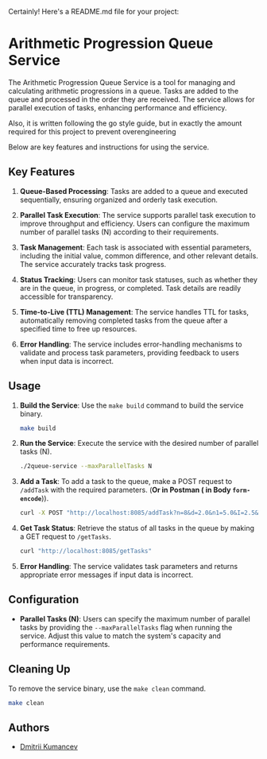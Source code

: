 Certainly! Here's a README.md file for your project:

# Arithmetic Progression Queue Service

The Arithmetic Progression Queue Service is a tool for managing and calculating arithmetic progressions in a queue. Tasks are added to the queue and processed in the order they are received. The service allows for parallel execution of tasks, enhancing performance and efficiency.

Also, it is written following the go style guide, but in exactly the amount required for this project to prevent overengineering 

Below are key features and instructions for using the service.

## Key Features

1. **Queue-Based Processing**: Tasks are added to a queue and executed sequentially, ensuring organized and orderly task execution.

2. **Parallel Task Execution**: The service supports parallel task execution to improve throughput and efficiency. Users can configure the maximum number of parallel tasks (N) according to their requirements.

3. **Task Management**: Each task is associated with essential parameters, including the initial value, common difference, and other relevant details. The service accurately tracks task progress.

4. **Status Tracking**: Users can monitor task statuses, such as whether they are in the queue, in progress, or completed. Task details are readily accessible for transparency.

5. **Time-to-Live (TTL) Management**: The service handles TTL for tasks, automatically removing completed tasks from the queue after a specified time to free up resources.

6. **Error Handling**: The service includes error-handling mechanisms to validate and process task parameters, providing feedback to users when input data is incorrect.

## Usage

1. **Build the Service**: Use the `make build` command to build the service binary.
   ```bash
   make build
   ```

2. **Run the Service**: Execute the service with the desired number of parallel tasks (N).
   ```bash
   ./2queue-service --maxParallelTasks N
   ```

3. **Add a Task**: To add a task to the queue, make a POST request to `/addTask` with the required parameters. (**Or in Postman ( in Body `form-encode`**)). 
   ```bash
   curl -X POST "http://localhost:8085/addTask?n=8&d=2.0&n1=5.0&I=2.5&TTL=5"
   ```

4. **Get Task Status**: Retrieve the status of all tasks in the queue by making a GET request to `/getTasks`.
   ```bash
   curl "http://localhost:8085/getTasks"
   ```

5. **Error Handling**: The service validates task parameters and returns appropriate error messages if input data is incorrect.

## Configuration

- **Parallel Tasks (N)**: Users can specify the maximum number of parallel tasks by providing the `--maxParallelTasks` flag when running the service. Adjust this value to match the system's capacity and performance requirements.

## Cleaning Up

To remove the service binary, use the `make clean` command.

```bash
make clean
```

## Authors

- [Dmitrii Kumancev](https://github.com/DmitriiKumancev)


